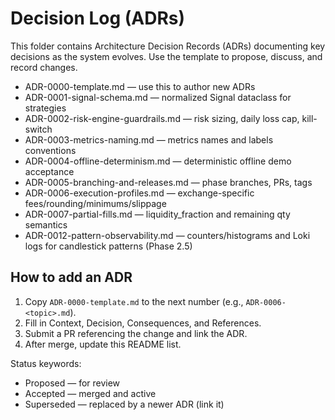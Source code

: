 # Decision Log (ADRs)

This folder contains Architecture Decision Records (ADRs) documenting key decisions as the system evolves. Use the template to propose, discuss, and record changes.

- ADR-0000-template.md — use this to author new ADRs
- ADR-0001-signal-schema.md — normalized Signal dataclass for strategies
- ADR-0002-risk-engine-guardrails.md — risk sizing, daily loss cap, kill-switch
- ADR-0003-metrics-naming.md — metrics names and labels conventions
- ADR-0004-offline-determinism.md — deterministic offline demo acceptance
- ADR-0005-branching-and-releases.md — phase branches, PRs, tags
- ADR-0006-execution-profiles.md — exchange-specific fees/rounding/minimums/slippage
- ADR-0007-partial-fills.md — liquidity_fraction and remaining qty semantics
- ADR-0012-pattern-observability.md — counters/histograms and Loki logs for candlestick patterns (Phase 2.5)

## How to add an ADR
1. Copy `ADR-0000-template.md` to the next number (e.g., `ADR-0006-<topic>.md`).
2. Fill in Context, Decision, Consequences, and References.
3. Submit a PR referencing the change and link the ADR.
4. After merge, update this README list.

Status keywords:
- Proposed — for review
- Accepted — merged and active
- Superseded — replaced by a newer ADR (link it)
